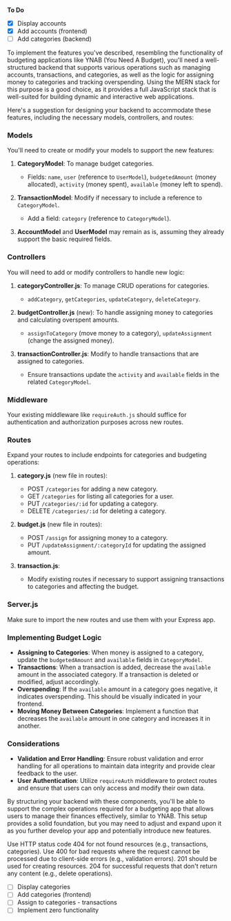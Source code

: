 **To Do**

- [x] Display accounts
- [x] Add accounts (frontend)
- [ ] Add categories (backend)

To implement the features you've described, resembling the functionality of budgeting applications like YNAB (You Need A Budget), you'll need a well-structured backend that supports various operations such as managing accounts, transactions, and categories, as well as the logic for assigning money to categories and tracking overspending. Using the MERN stack for this purpose is a good choice, as it provides a full JavaScript stack that is well-suited for building dynamic and interactive web applications.

Here's a suggestion for designing your backend to accommodate these features, including the necessary models, controllers, and routes:

### Models

You'll need to create or modify your models to support the new features:

1. **CategoryModel**: To manage budget categories.

   - Fields: `name`, `user` (reference to `UserModel`), `budgetedAmount` (money allocated), `activity` (money spent), `available` (money left to spend).

2. **TransactionModel**: Modify if necessary to include a reference to `CategoryModel`.

   - Add a field: `category` (reference to `CategoryModel`).

3. **AccountModel** and **UserModel** may remain as is, assuming they already support the basic required fields.

### Controllers

You will need to add or modify controllers to handle new logic:

1. **categoryController.js**: To manage CRUD operations for categories.

   - `addCategory`, `getCategories`, `updateCategory`, `deleteCategory`.

2. **budgetController.js** (new): To handle assigning money to categories and calculating overspent amounts.

   - `assignToCategory` (move money to a category), `updateAssignment` (change the assigned money).

3. **transactionController.js**: Modify to handle transactions that are assigned to categories.
   - Ensure transactions update the `activity` and `available` fields in the related `CategoryModel`.

### Middleware

Your existing middleware like `requireAuth.js` should suffice for authentication and authorization purposes across new routes.

### Routes

Expand your routes to include endpoints for categories and budgeting operations:

1. **category.js** (new file in routes):

   - POST `/categories` for adding a new category.
   - GET `/categories` for listing all categories for a user.
   - PUT `/categories/:id` for updating a category.
   - DELETE `/categories/:id` for deleting a category.

2. **budget.js** (new file in routes):

   - POST `/assign` for assigning money to a category.
   - PUT `/updateAssignment/:categoryId` for updating the assigned amount.

3. **transaction.js**:
   - Modify existing routes if necessary to support assigning transactions to categories and affecting the budget.

### Server.js

Make sure to import the new routes and use them with your Express app.

### Implementing Budget Logic

- **Assigning to Categories**: When money is assigned to a category, update the `budgetedAmount` and `available` fields in `CategoryModel`.
- **Transactions**: When a transaction is added, decrease the `available` amount in the associated category. If a transaction is deleted or modified, adjust accordingly.
- **Overspending**: If the `available` amount in a category goes negative, it indicates overspending. This should be visually indicated in your frontend.
- **Moving Money Between Categories**: Implement a function that decreases the `available` amount in one category and increases it in another.

### Considerations

- **Validation and Error Handling**: Ensure robust validation and error handling for all operations to maintain data integrity and provide clear feedback to the user.
- **User Authentication**: Utilize `requireAuth` middleware to protect routes and ensure that users can only access and modify their own data.

By structuring your backend with these components, you'll be able to support the complex operations required for a budgeting app that allows users to manage their finances effectively, similar to YNAB. This setup provides a solid foundation, but you may need to adjust and expand upon it as you further develop your app and potentially introduce new features.

Use HTTP status code 404 for not found resources (e.g., transactions, categories).
Use 400 for bad requests where the request cannot be processed due to client-side errors (e.g., validation errors).
201 should be used for creating resources.
204 for successful requests that don't return any content (e.g., delete operations).

- [ ] Display categories
- [ ] Add categories (frontend)
- [ ] Assign to categories - transactions
- [ ] Implement zero functionality
